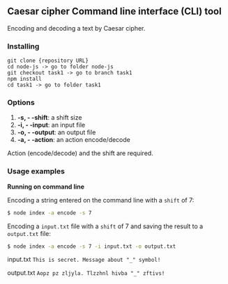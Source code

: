 ## Caesar cipher Command line interface (CLI) tool
Encoding and decoding a text by Caesar cipher.

### Installing

```
git clone {repository URL}
cd node-js -> go to folder node-js
git checkout task1 -> go to branch task1
npm install
cd task1 -> go to folder task1
```
### Options

1.  **-s, - -shift**: a shift size
2.  **-i, - -input**: an input file
3.  **-o, - -output**: an output file
4.  **-a, - -action**: an action encode/decode

Action (encode/decode) and the shift are required.

### Usage examples

**Running on command line**

Encoding a string entered on the command line with a `shift` of 7:

```bash
$ node index -a encode -s 7
```

Encoding a `input.txt` file with a `shift` of 7 and saving the result to a `output.txt` file:

```bash
$ node index -a encode -s 7 -i input.txt -o output.txt
```

 input.txt
 `This is secret. Message about "_" symbol!`

 output.txt
 `Aopz pz zljyla. Tlzzhnl hivba "_" zftivs!`